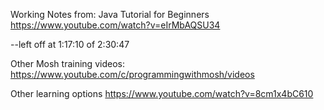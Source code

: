 
Working Notes from: Java Tutorial for Beginners
https://www.youtube.com/watch?v=eIrMbAQSU34

--left off at 1:17:10 of 2:30:47


Other Mosh training videos:
https://www.youtube.com/c/programmingwithmosh/videos



Other learning options
https://www.youtube.com/watch?v=8cm1x4bC610
